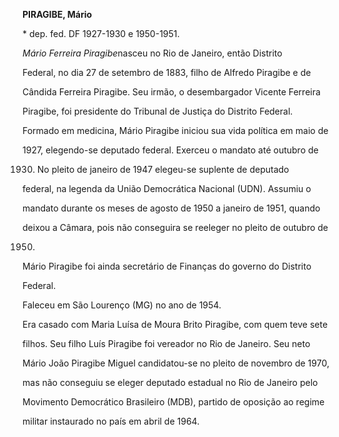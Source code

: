 **PIRAGIBE, Mário**



\* dep. fed. DF 1927-1930 e 1950-1951.



*Mário Ferreira Piragibe*nasceu no Rio de Janeiro, então Distrito

Federal, no dia 27 de setembro de 1883, filho de Alfredo Piragibe e de

Cândida Ferreira Piragibe. Seu irmão, o desembargador Vicente Ferreira

Piragibe, foi presidente do Tribunal de Justiça do Distrito Federal.



Formado em medicina, Mário Piragibe iniciou sua vida política em maio de

1927, elegendo-se deputado federal. Exerceu o mandato até outubro de

1930. No pleito de janeiro de 1947 elegeu-se suplente de deputado

federal, na legenda da União Democrática Nacional (UDN). Assumiu o

mandato durante os meses de agosto de 1950 a janeiro de 1951, quando

deixou a Câmara, pois não conseguira se reeleger no pleito de outubro de

1950.



Mário Piragibe foi ainda secretário de Finanças do governo do Distrito

Federal.



Faleceu em São Lourenço (MG) no ano de 1954.



Era casado com Maria Luísa de Moura Brito Piragibe, com quem teve sete

filhos. Seu filho Luís Piragibe foi vereador no Rio de Janeiro. Seu neto

Mário João Piragibe Miguel candidatou-se no pleito de novembro de 1970,

mas não conseguiu se eleger deputado estadual no Rio de Janeiro pelo

Movimento Democrático Brasileiro (MDB), partido de oposição ao regime

militar instaurado no país em abril de 1964.



